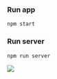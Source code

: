### Run app
```
npm start
```
### Run server
```
npm run server
```


![](https://media0.giphy.com/media/Wn74RUT0vjnoU98Hnt/giphy.gif?cid=790b7611c102ee6a0703ab4b4d5ad634ef5b9ebed5846ecf&rid=giphy.gif)
